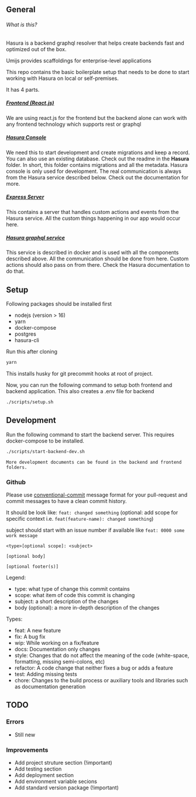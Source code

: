 ## General
###### What is this?
Hasura is a backend graphql resolver that helps create backends fast and optimized out of the box.

Umijs provides scaffoldings for enterprise-level applications

This repo contains the basic boilerplate setup that needs to be done to start working with Hasura on local or self-premises.

It has 4 parts.

##### [Frontend (React.js)](frontend/README.md)
We are using react.js for the frontend but the backend alone can work with any frontend technology which supports rest or graphql

##### [Hasura Console](backend/hasura/readme.md)
We need this to start development and create migrations and keep a record. You can also use an existing database. Check out the readme in the **Hasura** folder.
In short, this folder contains migrations and all the metadata. Hasura console is only used for development. The real communication is always from the Hasura service described below. Check out the documentation for more.

##### [Express Server](backend/server/readme.md)
This contains a server that handles custom actions and events from the Hasura service. All the custom things happening in our app would occur here.

##### [Hasura graphql service](backend/readme.md)
This service is described in docker and is used with all the components described above. All the communication should be done from here. Custom actions should also pass on from there. Check the Hasura documentation to do that.

## Setup

Following packages should be installed first
- nodejs (version > 16)
- yarn
- docker-compose
- postgres
- hasura-cli

Run this after cloning
```bash
yarn
```
This installs husky for git precommit hooks at root of project.

Now, you can run the following command to setup both frontend and backend application. This also creates a .env file for backend
```bash
./scripts/setup.sh
```

## Development

Run the following command to start the backend server. This requires docker-compose to be installed.
```bash
./scripts/start-backend-dev.sh
```
`More development documents can be found in the backend and frontend folders.`

### Github

Please use [conventional-commit](https://www.conventionalcommits.org) message format for your pull-request and commit messages to have a clean commit history.

It should be look like: `feat: changed something` (optional: add scope for specific context i.e. `feat(feature-name): changed something`)

subject should start with an issue number if available like `feat: 0000 some work message`

```
<type>[optional scope]: <subject>

[optional body]

[optional footer(s)]
```

Legend:

- type: what type of change this commit contains
- scope: what item of code this commit is changing
- subject: a short description of the changes
- body (optional): a more in-depth description of the changes

Types:

- feat: A new feature
- fix: A bug fix
- wip: While working on a fix/feature
- docs: Documentation only changes
- style: Changes that do not affect the meaning of the code (white-space, formatting, missing semi-colons, etc)
- refactor: A code change that neither fixes a bug or adds a feature
- test: Adding missing tests
- chore: Changes to the build process or auxiliary tools and libraries such as documentation generation


## TODO

### Errors

- Still new

### Improvements

- Add project struture section (!important)
- Add testing section
- Add deployment section
- Add environment variable secions
- Add standard version package (!important)